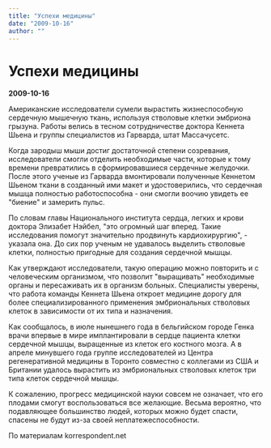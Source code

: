 ```yaml
---
title: "Успехи медицины"
date: "2009-10-16"
author: ""
---
```


# Успехи медицины

**2009-10-16** 

Американские исследователи сумели вырастить жизнеспособную сердечную мышечную ткань, используя стволовые клетки эмбриона грызуна. Работы велись в тесном сотрудничестве доктора Кеннета Шьена и группы специалистов из Гарварда, штат Массачусетс.

Когда зародыш мыши достиг достаточной степени созревания, исследователи смогли отделить необходимые части, которые к тому времени превратились в сформировавшиеся сердечные желудочки. После этого ученые из Гарварда вмонтировали полученные Кеннетом Шьеном ткани в созданный ими макет и удостоверились, что сердечная мышца полностью работоспособна - они смогли воочию увидеть ее "биение" и замерить пульс.

По словам главы Национального института сердца, легких и крови доктора Элизабет Нэйбел, "это огромный шаг вперед. Такие исследования помогут значительно продвинуть кардиохирургию", - указала она. До сих пор ученым не удавалось выделить стволовые клетки, полностью пригодные для создания сердечной мышцы.

Как утверждают исследователи, такую операцию можно повторить и с человеческим организмом, что позволит "выращивать" необходимые органы и пересаживать их в организм больных. Специалисты уверены, что работа команды Кеннета Шьена откроет медицине дорогу для более специализированного применения эмбриональных стволовых клеток в зависимости от их типа и назначения.

Как сообщалось, в июле нынешнего года в бельгийском городе Генка врачи впервые в мире имплантировали в сердце пациента клетки сердечной мышцы, выращенные из клеток его костного мозга. А в апреле минувшего года группе исследователей из Центра регенеративной медицины в Торонто совместно с коллегами из США и Британии удалось вырастить из эмбриональных стволовых клеток три типа клеток сердечной мышцы.

К сожалению, прогресс медицинской науки совсем не означает, что его плодами смогут воспользоваться все желающие. Весьма вероятно, что подавляющее большинство людей, которых можно будет спасти, спасены не будут из-за своей неплатежеспособности.

По материалам korrespondent.net